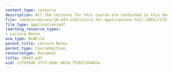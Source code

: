 ```yaml
---
content_type: resource
description: All the lectures for this course are contained in this document.
file: /media/courses/18-443-statistics-for-applications-fall-2003/c27df6d63f73e6dc061bf52bf134465a_18443.pdf
file_type: application/pdf
learning_resource_types:
- Lecture Notes
ocw_type: OCWFile
parent_title: Lecture Notes
parent_type: CourseSection
resourcetype: Document
title: 18443.pdf
uid: c27df6d6-3f73-e6dc-061b-f52bf134465a
---
```

